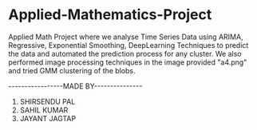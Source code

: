 # Applied-Mathematics-Project
Applied Math Project where we analyse Time Series Data using ARIMA, Regressive, Exponential Smoothing, DeepLearning Techniques to predict the data and automated the prediction process for any cluster.
We also performed image processing techniques in the image provided "a4.png" and tried GMM clustering of the blobs.

-----------------MADE BY---------------
1. SHIRSENDU PAL
2. SAHIL KUMAR
3. JAYANT JAGTAP
